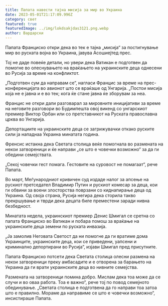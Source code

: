 ```yaml
---
title: Папата навести тајна мисија за мир во Украина
date: 2023-05-01T21:17:09.996Z
category: свет
featured: true
featuredImage: ../img/lokdsakjdas3121.png.webp
author: Вардарски
---
```


Папата Франциско откри дека во тек е тајна „мисија“ за постигнување мир во руската војна во Украина, јавува Асошиејтед прес.

Тој не даде повеќе детали, но увери дека Ватикан е подготвен да помогне во олеснувањето на враќањето на украинските деца однесени во Русија за време на конфликтот.

„Подготвен сум да направам се“, нагласи Францис за време на прес-конференцијата во авионот што се враќаше од Унгарија. „Постои мисија која не е јавна и е во тек; кога ќе стане јавна ќе зборувам за неа.

Францис не откри дали разговарал за мировните иницијативи за време на неговите разговори во Будимпешта овој викенд со унгарскиот премиер Виктор Орбан или со претставникот на Руската православна црква во Унгарија.

Депортациите на украинските деца се загрижувачки откако руските сили ја нападнаа Украина минатата година.

Френсис истакна дека Светата столица веќе помогнала во размената на некои затвореници и ќе направи „се што е човечки возможно“ за да ги обедини семејствата.

„Секој човечки гест помага. Гестовите на суровост не помагаат“, рече Папата.

Во март, Меѓународниот кривичен суд издаде налог за апсење на рускиот претседател Владимир Путин и рускиот комесар за деца, кои ги обвини за воени злосторства поврзани со киднапирање деца од Украина. Од своја страна, Русија негира дека сторила такво прекршување и тврди дека децата биле преместени заради нивна безбедност.

Минатата недела, украинскиот премиер Денис Шмигал се сретна со папата Франциско во Ватикан и побара помош за враќање на украинските деца земени по руската инвазија.

„Ја замолив Неговата Светост да ни помогне да ги вратиме дома Украинците, украинските деца, кои се приведени, уапсени и криминално депортирани во Русија“, изјави Шмигал пред присутните.

Папата Франциско потсети дека Светата столица олесни размена на некои затвореници преку амбасадите и е отворена за барањето на Украина да ги врати украинските деца во нивните семејства.

Размената на затвореници помина добро. Мислам дека тоа може да се случи и во оваа работа. Тоа е важно“, рече тој по повод семејното обединување. „Светата столица е подготвена да го направи тоа затоа што е правилно. Мораме да направиме се што е човечки возможно“, инсистираше Папата.
